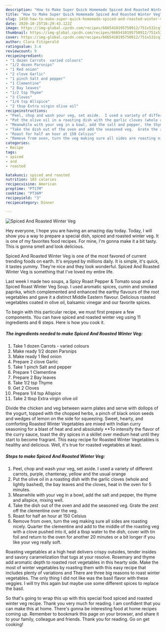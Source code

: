 ```yaml
---
description: "How to Make Super Quick Homemade Spiced And Roasted Winter Veg"
title: "How to Make Super Quick Homemade Spiced And Roasted Winter Veg"
slug: 1450-how-to-make-super-quick-homemade-spiced-and-roasted-winter-veg
date: 2020-10-25T16:29:43.122Z
image: https://img-global.cpcdn.com/recipes/6665410195750912/751x532cq70/spiced-and-roasted-winter-veg-recipe-main-photo.jpg
thumbnail: https://img-global.cpcdn.com/recipes/6665410195750912/751x532cq70/spiced-and-roasted-winter-veg-recipe-main-photo.jpg
cover: https://img-global.cpcdn.com/recipes/6665410195750912/751x532cq70/spiced-and-roasted-winter-veg-recipe-main-photo.jpg
author: Clara Fitzgerald
ratingvalue: 3.4
reviewcount: 9
recipeingredient:
- "1 dozen Carrots  varied colours"
- "1/2 dozen Parsnips"
- "1 Red onion"
- "2 clove Garlic"
- "1 pinch Salt and pepper"
- "1 Clementine"
- "2 Bay leaves"
- "1/2 tsp Thyme"
- "2 Cloves"
- "1/4 tsp Allspice"
- "2 tbsp Extra virgin olive oil"
recipeinstructions:
- "Peel, chop and wash your veg, set aside.  I used a variety of different carrots, purple, chantenay, yellow and the usual orange"
- "Put the olive oil in a roasting dish with the garlic cloves (whole and lightly bashed), the bay leaves and the cloves, heat in the oven for 5 minutes."
- "Meanwhile with your veg in a bowl, add the salt and pepper, the thyme and allspice, mixing well."
- "Take the dish out of the oven and add the seasoned veg.  Grate the zest off the clementine over the veg."
- "Roast for half an hour at 150 Celsius"
- "Remove from oven, turn the veg making sure all sides are roasting nicely.  Quarter the clementine and add to the middle of the roasting veg with a clove pushed into it, add a tbsp water to the dish, cover with tin foil and return to the oven for another 20 minutes or a bit longer if you like your veg really soft."
categories:
- Recipe
tags:
- spiced
- and
- roasted

katakunci: spiced and roasted 
nutrition: 183 calories
recipecuisine: American
preptime: "PT17M"
cooktime: "PT36M"
recipeyield: "3"
recipecategory: Dinner

---
```



![Spiced And Roasted Winter Veg](https://img-global.cpcdn.com/recipes/6665410195750912/751x532cq70/spiced-and-roasted-winter-veg-recipe-main-photo.jpg)

Hey everyone, I hope you are having an amazing day today. Today, I will show you a way to prepare a special dish, spiced and roasted winter veg. It is one of my favorites food recipes. For mine, I'm gonna make it a bit tasty. This is gonna smell and look delicious.

Spiced And Roasted Winter Veg is one of the most favored of current trending foods on earth. It's enjoyed by millions daily. It is simple, it's quick, it tastes yummy. They're nice and they look wonderful. Spiced And Roasted Winter Veg is something that I've loved my entire life.

Last week I made two soups, a Spicy Roast Pepper &amp; Tomato soup and a Spiced Roast Winter Veg Soup. I used aromatic spices, cumin and smoked paprika, which complemented and enhanced the earthy flavours of the root vegetables and gave it a distinct Middle Eastern flavour. Delicious roasted vegetables coated in olive oil, balsamic vinegar and our favorite spices.


To begin with this particular recipe, we must first prepare a few components. You can have spiced and roasted winter veg using 11 ingredients and 6 steps. Here is how you cook it.

<!--inarticleads1-->

##### The ingredients needed to make Spiced And Roasted Winter Veg:

1. Take 1 dozen Carrots - varied colours
1. Make ready 1/2 dozen Parsnips
1. Make ready 1 Red onion
1. Prepare 2 clove Garlic
1. Take 1 pinch Salt and pepper
1. Prepare 1 Clementine
1. Prepare 2 Bay leaves
1. Take 1/2 tsp Thyme
1. Get 2 Cloves
1. Prepare 1/4 tsp Allspice
1. Take 2 tbsp Extra virgin olive oil


Divide the chicken and veg between warm plates and serve with dollops of the yogurt, topped with the chopped herbs, a pinch of black onion seeds and wedges of lemon on the side for squeezing. Sweet, hearty, and comforting Roasted Winter Vegetables are mixed with Indian curry seasoning for a blast of heat and and absolutely **To intensify the flavor of the curry sauce, toast the dry spices in a skillet over medium heat until they start to become fragrant. This easy recipe for Roasted Winter Vegetables is healthy and delicious. Well, it&#39;s true for roasted vegetables at least. 

<!--inarticleads2-->

##### Steps to make Spiced And Roasted Winter Veg:

1. Peel, chop and wash your veg, set aside.  I used a variety of different carrots, purple, chantenay, yellow and the usual orange
1. Put the olive oil in a roasting dish with the garlic cloves (whole and lightly bashed), the bay leaves and the cloves, heat in the oven for 5 minutes.
1. Meanwhile with your veg in a bowl, add the salt and pepper, the thyme and allspice, mixing well.
1. Take the dish out of the oven and add the seasoned veg.  Grate the zest off the clementine over the veg.
1. Roast for half an hour at 150 Celsius
1. Remove from oven, turn the veg making sure all sides are roasting nicely.  Quarter the clementine and add to the middle of the roasting veg with a clove pushed into it, add a tbsp water to the dish, cover with tin foil and return to the oven for another 20 minutes or a bit longer if you like your veg really soft.


Roasting vegetables at a high heat delivers crispy outsides, tender insides and savory caramelization that tugs at your resolve. Rosemary and thyme add aromatic depth to roasted root vegetables in this hearty side. Make the most of winter vegetables by roasting them with this easy recipe that includes plenty of variations and There are three big reasons to roast winter vegetables. The only thing I did not like was the basil flavor with these veggies. I will try this again but maybe use some different spices to replace the basil. 

So that's going to wrap this up with this special food spiced and roasted winter veg recipe. Thank you very much for reading. I am confident that you can make this at home. There's gonna be interesting food at home recipes coming up. Remember to bookmark this page on your browser, and share it to your family, colleague and friends. Thank you for reading. Go on get cooking!
